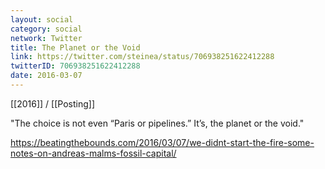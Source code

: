 ```yaml
---
layout: social
category: social
network: Twitter
title: The Planet or the Void
link: https://twitter.com/steinea/status/706938251622412288
twitterID: 706938251622412288
date: 2016-03-07
---
```


[[2016]] / [[Posting]]

"The choice is not even “Paris or pipelines.” It’s, the planet or the void."

<https://beatingthebounds.com/2016/03/07/we-didnt-start-the-fire-some-notes-on-andreas-malms-fossil-capital/>
